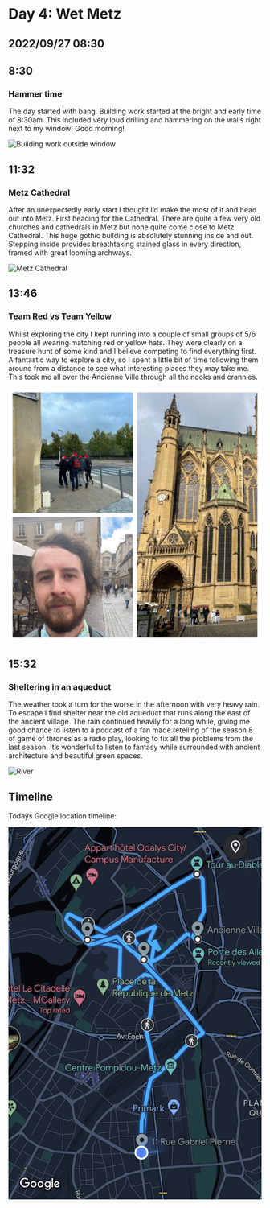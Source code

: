 # Day 4: Wet Metz
## 2022/09/27 08:30

## 8:30
### Hammer time

The day started with bang. Building work started at the bright and early time of 8:30am. This included very loud drilling and hammering on the walls right next to my window! Good morning!

![Building work outside window](https://raw.githubusercontent.com/benknight135/thirty-knights/main/api/data/posts/day4/window-work.jpeg)

## 11:32
### Metz Cathedral

After an unexpectedly early start I thought I’d make the most of it and head out into Metz. First heading for the Cathedral. There are quite a few very old churches and cathedrals in Metz but none quite come close to Metz Cathedral. This huge gothic building is absolutely stunning inside and out. Stepping inside provides breathtaking stained glass in every direction, framed with great looming archways.

![Metz Cathedral](https://raw.githubusercontent.com/benknight135/thirty-knights/main/api/data/posts/day4/metz-cathedral.jpeg)

## 13:46
### Team Red vs Team Yellow

Whilst exploring the city I kept running into a couple of small groups of 5/6 people all wearing matching red or yellow hats. They were clearly on a treasure hunt of some kind and I believe competing to find everything first. A fantastic way to explore a city, so I spent a little bit of time following them around from a distance to see what interesting places they may take me. This took me all over the Ancienne Ville through all the nooks and crannies.

![People in red hats on treasure hunt](https://raw.githubusercontent.com/benknight135/thirty-knights/main/api/data/posts/day4/red-hats.jpeg)

## 15:32
### Sheltering in an aqueduct

The weather took a turn for the worse in the afternoon with very heavy rain. To escape I find shelter near the old aqueduct that runs along the east of the ancient village. The rain continued heavily for a long while, giving me good chance to listen to a podcast of a fan made retelling of the season 8 of game of thrones as a radio play, looking to fix all the problems from the last season. It’s wonderful to listen to fantasy while surrounded with ancient architecture and beautiful green spaces. 

![River](https://raw.githubusercontent.com/benknight135/thirty-knights/main/api/data/posts/day4/river.jpeg)

## Timeline
Todays Google location timeline:

![Timeline](https://raw.githubusercontent.com/benknight135/thirty-knights/main/api/data/posts/day4/timeline.jpeg)